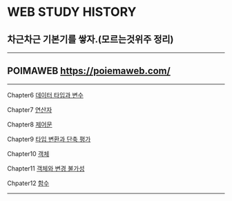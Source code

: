 # WEB STUDY HISTORY
## 차근차근 기본기를 쌓자.(모르는것위주 정리)
<hr>

## POIMAWEB https://poiemaweb.com/
<hr>

Chapter6 [데이터 타입과 변수](https://github.com/youngduck/WebStudy/blob/main/poimaweb/javascript/Chapter6/README.md)

Chapter7 [연산자](https://github.com/youngduck/WebStudy/blob/main/poimaweb/javascript/Chapter7/README.md)

Chapter8 [제어문](https://github.com/youngduck/WebStudy/blob/main/poimaweb/javascript/Chapter8/README.md)

Chapter9 [타입 변환과 단축 평가](https://github.com/youngduck/WebStudy/blob/main/poimaweb/javascript/Chapter9/README.md)

Chapter10 [객체](https://github.com/youngduck/WebStudy/blob/main/poimaweb/javascript/Chapter10/README.md)

Chapter11 [객체와 변경 불가성](https://github.com/youngduck/WebStudy/blob/main/poimaweb/javascript/Chapter11/README.md)

Chpater12 [함수](https://github.com/youngduck/WebStudy/blob/main/poimaweb/javascript/Chapter12/README.md)
<hr>
